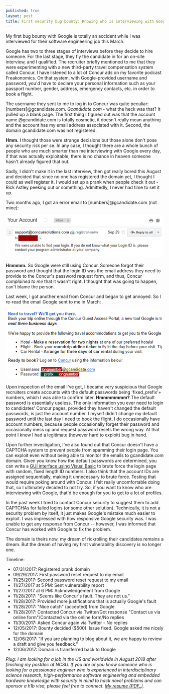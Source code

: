 ```yaml
---
published: true
layout: post
title: First security bug bounty: Knowing who is interviewing with Google, and snatched their domain *gcandidate.com*
---
```


My first bug bounty with Google is totally an accident while I was interviewed for their software engineering job this March. 

Google has two to three stages of interviews before they decide to hire someone. For the last stage, they fly the candidate in for an on-site interview, and I qualified. The recruiter briefly mentioned to me that they were experimenting with a new third-party travel compensation system called Concur. I have listened to a lot of Concur ads on my favorite podcast Freakonomics. On that system, with Google-provided username and password, you'd have to declare your personal information such as your passport number, gender, address, emergency contacts, etc. in order to book a flight.

The username they sent to me to log in to Concur was quite peculiar: [numbers]@gcandidate.com. *Gcandidate.com* - what the heck was that? It pulled up a blank page. The first thing I figured out was that the account name @gcandidate.com is totally cosmetic, it doesn't really mean anything and the account has my email address associated with it. Second, the domain gcandidate.com was not registered. 

**Hmm.** I thought those were strange decisions but those alone don't pose any security risk per se. In any case, I thought there are a whole bunch of people who are much smarter than me interviewing with Google every day, if that was actually exploitable, there is no chance in heaven someone hasn't already figured that out. 

Sadly, I didn't make it in the last interview, then got really bored this August and decided that since no one has registered the domain yet, I thought I could as well register it. I would set up a prank when people check it out - Rick Astley peeking out or something. Admittedly, I never had time to set it up.

Two months ago, I got an error email to [numbers]@gcandidate.com (not mine):

![](/assets/posts-images/concur1.png)


**Hmmmm.** So Google were still using Concur. Someone forgot their password and thought that the login ID was the email address they need to provide to the Concur's password request form, and thus, Concur *complained to me* that it wasn't right. I thought that was going to happen, can't blame the person.

Last week, I got another email from Concur and began to get annoyed. So I re-read the email Google sent to me in March:

![](/assets/posts-images/concur2.png)

Upon inspection of the email I've got, I became very suspicious that Google recruiters create accounts with the default passwords being 'fixed_prefix'+ numbers, which I was able to confirm later. **Hmmmmmmm?** The default password is essentially useless. The only information you ever need to login to candidates' Concur pages, provided they haven't changed the default passwords, is just the account number. I myself didn't change my default password until the last day I need to book the flight. I do occasionally have account numbers, because people occasionally forget their password and occasionally mess up and request password resets the wrong way. At that point I knew I had a legitimate (however hard to exploit) bug in hand. 

Upon further investigation, I've also found out that Concur doesn't have a CAPTCHA system to prevent people from spamming their login page. You can exploit even without being able to monitor the emails to gcandidate.com domain. Given you know how the default passwords are determined, you can write a [GUI interface using Visual Basic](https://www.youtube.com/watch?v=hkDD03yeLnU) to brute force the login page with random, fixed length ID numbers. I also think that the account IDs are assigned sequentially, making it unnecessary to brute force. Testing that would require poking around with Concur. I felt really uncomfortable doing that, so I ultimately decided to not try. So, if you want to know who are interviewing with Google, that'd be enough for you to get to a lot of profiles. 

In the past week I tried to contact Concur security to suggest them to add CAPTCHAs for failed logins (or some other solution). Technically, it is not a security problem by itself, it just makes Google's mistake much easier to exploit. I was impressed with how responsive Google security was. I was unable to get any response from Concur -- however, I was informed that Concur has worked with Google to fix the problem.

The domain is theirs now, my dream of rickrolling their candidates remains a dream. But the dream of having my first vulnerability discovery is no longer one.

Timeline:

- 07/31/2017: Registered prank domain
- 09/29/2017: First password reset request to my email
- 11/25/2017: Second password reset request to my email
- 11/27/2017 at 5 PM: Sent vulnerability report
- 11/27/2017 at 6 PM: Acknowledgement from Google
- 11/28/2017: "Seems like Concur's fault. They are not us."
- 11/28/2017: Provided more justifications that is actually Google's fault
- 11/28/2017: "Nice catch" (accepted) from Google
- 11/28/2017: Contacted Concur via Twitter/Got response "Contact us via online form"/Contacted via the online form/No replies
- 11/30/2017: Asked Concur again via Twitter - No replies
- 12/05/2017: Bounty decided ($500). Issue fixed. Google asked me nicely for the domain
- 12/06/2017: "If you are planning to blog about it, we are happy to review a draft and give you feedback."
- 12/06/2017: Domain is transferred back to Google


*Plug: I am looking for a job in the US and worldwide in August 2018 after finishing my postdoc at NCSU. If you are or you know someone who is looking for a passionate engineer who is experienced in interdisciplinary science research, high-performance software engineering and embedded hardware knowledge with security in mind to hack novel problems and can sponsor a h1b visa, please feel free to connect. [My resume (PDF_)](/resume.pdf).*